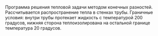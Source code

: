 Программа решения тепловой задачи методом конечных разностей.  Рассчитывается распространение тепла в стенках трубы. Граничные условия: внутри трубы протекает жидкость с температурой 200 градусов, нижняя сторона теплоизолирована на остальной границе температура 20 градусов.
